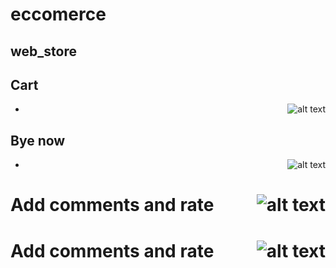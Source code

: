 # eccomerce
## web_store
## Cart
- <img src="https://media.giphy.com/media/qnf0iqSQTHzwFqTQIq/giphy.gif" alt="alt text" align="right">

## Bye now
- <img src="https://media.giphy.com/media/qnf0iqSQTHzwFqTQIq/giphy.gif" alt="alt text" align="right">
 
</div>
<div class="container">
  <h1 align="left">Add comments and rate
  <img src="https://media.giphy.com/media/FMsIzuEvEnVzaXEVer/giphy.gif" alt="alt text" align="right">
  </h1>
</div>
<div class="container">
  <h1 align="left">Add comments and rate
  <img src="https://media.giphy.com/media/cYzSUX7jFpcLaD33i9/giphy.gif" alt="alt text" align="right">
  </h1>
</div>
